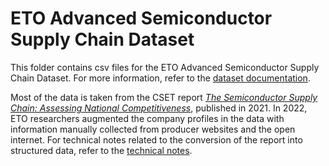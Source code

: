 # ETO Advanced Semiconductor Supply Chain Dataset

This folder contains csv files for the ETO Advanced Semiconductor Supply Chain Dataset. For more information, refer to the [dataset documentation](https://eto.tech/dataset-docs/chipexplorer).

Most of the data is taken from the CSET report _[The Semiconductor Supply Chain: Assessing National Competitiveness](https://cset.georgetown.edu/publication/the-semiconductor-supply-chain/)_, published in 2021. In 2022, ETO researchers augmented the company profiles in the data with information manually collected from producer websites and the open internet. For technical notes related to the conversion of the report into structured data, refer to the [technical notes](https://github.com/georgetown-cset/eto-supply-chain/blob/main/data/technical_notes.md).
